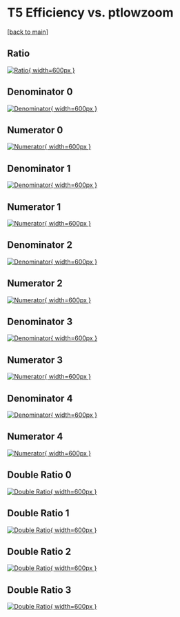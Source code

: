 # T5 Efficiency vs. ptlowzoom

[[back to main](./)]



## Ratio

[![Ratio](../mtv/var/T5_loweta_211_0_eff_ptlowzoom.png){ width=600px }](../mtv/var/T5_loweta_211_0_eff_ptlowzoom.pdf)

## Denominator 0

[![Denominator](../mtv/den/T5_loweta_211_0_eff_ptlowzoom_den0.png){ width=600px }](../mtv/den/T5_loweta_211_0_eff_ptlowzoom_den0.pdf)

## Numerator 0

[![Numerator](../mtv/num/T5_loweta_211_0_eff_ptlowzoom_num0.png){ width=600px }](../mtv/num/T5_loweta_211_0_eff_ptlowzoom_num0.pdf)

## Denominator 1

[![Denominator](../mtv/den/T5_loweta_211_0_eff_ptlowzoom_den1.png){ width=600px }](../mtv/den/T5_loweta_211_0_eff_ptlowzoom_den1.pdf)

## Numerator 1

[![Numerator](../mtv/num/T5_loweta_211_0_eff_ptlowzoom_num1.png){ width=600px }](../mtv/num/T5_loweta_211_0_eff_ptlowzoom_num1.pdf)

## Denominator 2

[![Denominator](../mtv/den/T5_loweta_211_0_eff_ptlowzoom_den2.png){ width=600px }](../mtv/den/T5_loweta_211_0_eff_ptlowzoom_den2.pdf)

## Numerator 2

[![Numerator](../mtv/num/T5_loweta_211_0_eff_ptlowzoom_num2.png){ width=600px }](../mtv/num/T5_loweta_211_0_eff_ptlowzoom_num2.pdf)

## Denominator 3

[![Denominator](../mtv/den/T5_loweta_211_0_eff_ptlowzoom_den3.png){ width=600px }](../mtv/den/T5_loweta_211_0_eff_ptlowzoom_den3.pdf)

## Numerator 3

[![Numerator](../mtv/num/T5_loweta_211_0_eff_ptlowzoom_num3.png){ width=600px }](../mtv/num/T5_loweta_211_0_eff_ptlowzoom_num3.pdf)

## Denominator 4

[![Denominator](../mtv/den/T5_loweta_211_0_eff_ptlowzoom_den4.png){ width=600px }](../mtv/den/T5_loweta_211_0_eff_ptlowzoom_den4.pdf)

## Numerator 4

[![Numerator](../mtv/num/T5_loweta_211_0_eff_ptlowzoom_num4.png){ width=600px }](../mtv/num/T5_loweta_211_0_eff_ptlowzoom_num4.pdf)

## Double Ratio 0

[![Double Ratio](../mtv/ratio/T5_loweta_211_0_eff_ptlowzoom_ratio0.png){ width=600px }](../mtv/ratio/T5_loweta_211_0_eff_ptlowzoom_ratio0.pdf)

## Double Ratio 1

[![Double Ratio](../mtv/ratio/T5_loweta_211_0_eff_ptlowzoom_ratio1.png){ width=600px }](../mtv/ratio/T5_loweta_211_0_eff_ptlowzoom_ratio1.pdf)

## Double Ratio 2

[![Double Ratio](../mtv/ratio/T5_loweta_211_0_eff_ptlowzoom_ratio2.png){ width=600px }](../mtv/ratio/T5_loweta_211_0_eff_ptlowzoom_ratio2.pdf)

## Double Ratio 3

[![Double Ratio](../mtv/ratio/T5_loweta_211_0_eff_ptlowzoom_ratio3.png){ width=600px }](../mtv/ratio/T5_loweta_211_0_eff_ptlowzoom_ratio3.pdf)


